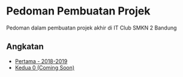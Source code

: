 Pedoman Pembuatan Projek
====================

Pedoman dalam pembuatan projek akhir di IT Club SMKN 2 Bandung

Angkatan
------------
* [Pertama - 2018-2019](pertama-pedoman.md)
* [Kedua 0 (Coming Soon)](keuda-pedoman.md)

